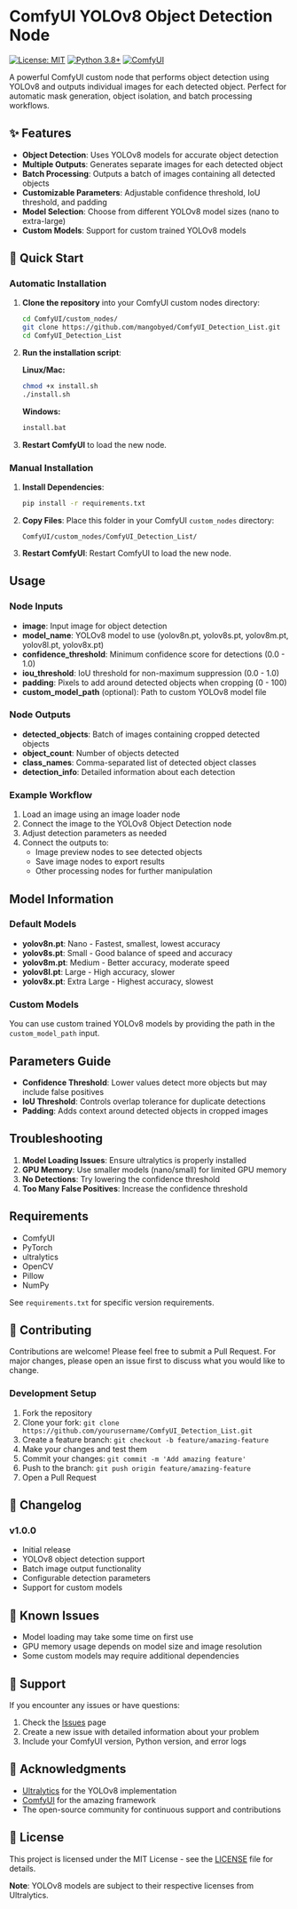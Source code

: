 # ComfyUI YOLOv8 Object Detection Node

[![License: MIT](https://img.shields.io/badge/License-MIT-yellow.svg)](https://opensource.org/licenses/MIT)
[![Python 3.8+](https://img.shields.io/badge/python-3.8+-blue.svg)](https://www.python.org/downloads/)
[![ComfyUI](https://img.shields.io/badge/ComfyUI-Compatible-green.svg)](https://github.com/comfyanonymous/ComfyUI)

A powerful ComfyUI custom node that performs object detection using YOLOv8 and outputs individual images for each detected object. Perfect for automatic mask generation, object isolation, and batch processing workflows.

## ✨ Features

- **Object Detection**: Uses YOLOv8 models for accurate object detection
- **Multiple Outputs**: Generates separate images for each detected object
- **Batch Processing**: Outputs a batch of images containing all detected objects
- **Customizable Parameters**: Adjustable confidence threshold, IoU threshold, and padding
- **Model Selection**: Choose from different YOLOv8 model sizes (nano to extra-large)
- **Custom Models**: Support for custom trained YOLOv8 models

## 🚀 Quick Start

### Automatic Installation

1. **Clone the repository** into your ComfyUI custom nodes directory:
   ```bash
   cd ComfyUI/custom_nodes/
   git clone https://github.com/mangobyed/ComfyUI_Detection_List.git
   cd ComfyUI_Detection_List
   ```

2. **Run the installation script**:
   
   **Linux/Mac:**
   ```bash
   chmod +x install.sh
   ./install.sh
   ```
   
   **Windows:**
   ```cmd
   install.bat
   ```

3. **Restart ComfyUI** to load the new node.

### Manual Installation

1. **Install Dependencies**:
   ```bash
   pip install -r requirements.txt
   ```

2. **Copy Files**: Place this folder in your ComfyUI `custom_nodes` directory:
   ```
   ComfyUI/custom_nodes/ComfyUI_Detection_List/
   ```

3. **Restart ComfyUI**: Restart ComfyUI to load the new node.

## Usage

### Node Inputs

- **image**: Input image for object detection
- **model_name**: YOLOv8 model to use (yolov8n.pt, yolov8s.pt, yolov8m.pt, yolov8l.pt, yolov8x.pt)
- **confidence_threshold**: Minimum confidence score for detections (0.0 - 1.0)
- **iou_threshold**: IoU threshold for non-maximum suppression (0.0 - 1.0)
- **padding**: Pixels to add around detected objects when cropping (0 - 100)
- **custom_model_path** (optional): Path to custom YOLOv8 model file

### Node Outputs

- **detected_objects**: Batch of images containing cropped detected objects
- **object_count**: Number of objects detected
- **class_names**: Comma-separated list of detected object classes
- **detection_info**: Detailed information about each detection

### Example Workflow

1. Load an image using an image loader node
2. Connect the image to the YOLOv8 Object Detection node
3. Adjust detection parameters as needed
4. Connect the outputs to:
   - Image preview nodes to see detected objects
   - Save image nodes to export results
   - Other processing nodes for further manipulation

## Model Information

### Default Models
- **yolov8n.pt**: Nano - Fastest, smallest, lowest accuracy
- **yolov8s.pt**: Small - Good balance of speed and accuracy
- **yolov8m.pt**: Medium - Better accuracy, moderate speed
- **yolov8l.pt**: Large - High accuracy, slower
- **yolov8x.pt**: Extra Large - Highest accuracy, slowest

### Custom Models
You can use custom trained YOLOv8 models by providing the path in the `custom_model_path` input.

## Parameters Guide

- **Confidence Threshold**: Lower values detect more objects but may include false positives
- **IoU Threshold**: Controls overlap tolerance for duplicate detections
- **Padding**: Adds context around detected objects in cropped images

## Troubleshooting

1. **Model Loading Issues**: Ensure ultralytics is properly installed
2. **GPU Memory**: Use smaller models (nano/small) for limited GPU memory
3. **No Detections**: Try lowering the confidence threshold
4. **Too Many False Positives**: Increase the confidence threshold

## Requirements

- ComfyUI
- PyTorch
- ultralytics
- OpenCV
- Pillow
- NumPy

See `requirements.txt` for specific version requirements.

## 🤝 Contributing

Contributions are welcome! Please feel free to submit a Pull Request. For major changes, please open an issue first to discuss what you would like to change.

### Development Setup

1. Fork the repository
2. Clone your fork: `git clone https://github.com/yourusername/ComfyUI_Detection_List.git`
3. Create a feature branch: `git checkout -b feature/amazing-feature`
4. Make your changes and test them
5. Commit your changes: `git commit -m 'Add amazing feature'`
6. Push to the branch: `git push origin feature/amazing-feature`
7. Open a Pull Request

## 📝 Changelog

### v1.0.0
- Initial release
- YOLOv8 object detection support
- Batch image output functionality
- Configurable detection parameters
- Support for custom models

## 🐛 Known Issues

- Model loading may take some time on first use
- GPU memory usage depends on model size and image resolution
- Some custom models may require additional dependencies

## 💬 Support

If you encounter any issues or have questions:

1. Check the [Issues](https://github.com/mangobyed/ComfyUI_Detection_List/issues) page
2. Create a new issue with detailed information about your problem
3. Include your ComfyUI version, Python version, and error logs

## 🙏 Acknowledgments

- [Ultralytics](https://github.com/ultralytics/ultralytics) for the YOLOv8 implementation
- [ComfyUI](https://github.com/comfyanonymous/ComfyUI) for the amazing framework
- The open-source community for continuous support and contributions

## 📄 License

This project is licensed under the MIT License - see the [LICENSE](LICENSE) file for details.

**Note**: YOLOv8 models are subject to their respective licenses from Ultralytics.
